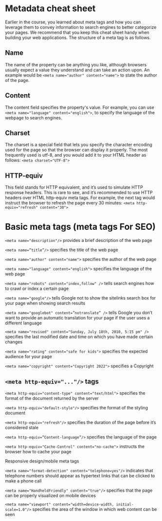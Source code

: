 # Metadata cheat sheet

Earlier in the course, you learned about meta tags and how you can leverage them to convey information to search engines to better categorize your pages. We recommend that you keep this cheat sheet handy when building your web applications. The structure of a meta tag is as follows.

## Name

The name of the property can be anything you like, although browsers usually expect a value they understand and can take an action upon. An example would be `<meta name="author" content="name">` to state the author of the page.

## Content

The content field specifies the property's value. For example, you can use `<meta name="language" content="english">`, to specify the language of the webpage to search engines.

## Charset

The charset is a special field that lets you specify the character encoding used for the page so that the browser can display it properly. The most frequently used is utf-8, and you would add it to your HTML header as follows: `<meta charset="UTF-8">`

## HTTP-equiv

This field stands for HTTP equivalent, and it’s used to simulate HTTP response headers. This is rare to see, and it’s recommended to use HTTP headers over HTML http-equiv meta tags. For example, the next tag would instruct the browser to refresh the page every 30 minutes: `<meta http-equiv="refresh" content="30">`

# Basic meta tags (meta tags For SEO)

`<meta name="description"/>` provides a brief description of the web page

`<meta name=”title”/>` specifies the title of the web page

`<meta name="author" content="name">` specifies the author of the web page

`<meta name="language" content="english">` specifies the language of the web page

`<meta name="robots" content="index,follow" />` tells search engines how to crawl or index a certain page

`<meta name="google"/>` tells Google not to show the sitelinks search box for your page when showing search results

`<meta name="googlebot" content=”notranslate” />` tells Google you don’t want to provide an automatic translation for your page if the user uses a different language

`<meta name="revised" content="Sunday, July 18th, 2010, 5:15 pm" />` specifies the last modified date and time on which you have made certain changes

`<meta name="rating" content="safe for kids">` specifies the expected audience for your page

`<meta name="copyright" content="Copyright 2022">` specifies a Copyright

## `<meta http-equiv="..."/>` tags

`<meta http-equiv="content-type" content="text/html">` specifies the format of the document returned by the server

`<meta http-equiv="default-style"/>` specifies the format of the styling document

`<meta http-equiv="refresh"/>` specifies the duration of the page before it’s considered stale

`<meta http-equiv=”Content-language”/>` specifies the language of the page

`<meta http-equiv="Cache-Control" content="no-cache">` instructs the browser how to cache your page

Responsive design/mobile meta tags

`<meta name="format-detection" content="telephone=yes"/>` indicates that telephone numbers should appear as hypertext links that can be clicked to make a phone call

`<meta name="HandheldFriendly" content="true"/>` specifies that the page can be properly visualized on mobile devices

`<meta name="viewport" content="width=device-width, initial-scale=1.0"/>` specifies the area of the window in which web content can be seen
